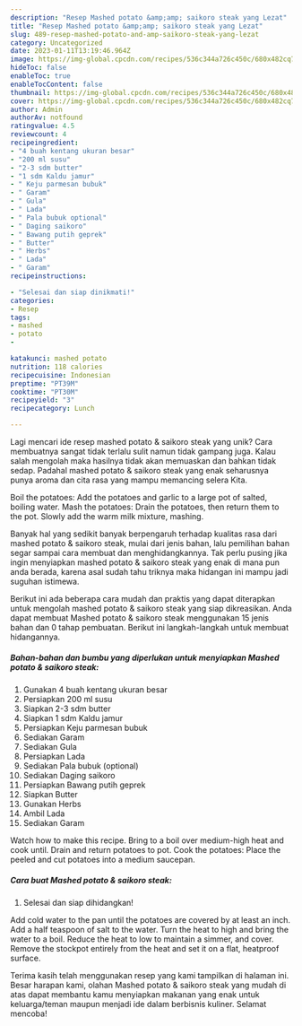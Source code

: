 ```yaml
---
description: "Resep Mashed potato &amp;amp; saikoro steak yang Lezat"
title: "Resep Mashed potato &amp;amp; saikoro steak yang Lezat"
slug: 489-resep-mashed-potato-and-amp-saikoro-steak-yang-lezat
category: Uncategorized
date: 2023-01-11T13:19:46.964Z
image: https://img-global.cpcdn.com/recipes/536c344a726c450c/680x482cq70/mashed-potato-saikoro-steak-foto-resep-utama.jpg
hideToc: false
enableToc: true
enableTocContent: false
thumbnail: https://img-global.cpcdn.com/recipes/536c344a726c450c/680x482cq70/mashed-potato-saikoro-steak-foto-resep-utama.jpg
cover: https://img-global.cpcdn.com/recipes/536c344a726c450c/680x482cq70/mashed-potato-saikoro-steak-foto-resep-utama.jpg
author: Admin
authorAv: notfound
ratingvalue: 4.5
reviewcount: 4
recipeingredient:
- "4 buah kentang ukuran besar"
- "200 ml susu"
- "2-3 sdm butter"
- "1 sdm Kaldu jamur"
- " Keju parmesan bubuk"
- " Garam"
- " Gula"
- " Lada"
- " Pala bubuk optional"
- " Daging saikoro"
- " Bawang putih geprek"
- " Butter"
- " Herbs"
- " Lada"
- " Garam"
recipeinstructions:

- "Selesai dan siap dinikmati!"
categories:
- Resep
tags:
- mashed
- potato
- 

katakunci: mashed potato  
nutrition: 118 calories
recipecuisine: Indonesian
preptime: "PT39M"
cooktime: "PT30M"
recipeyield: "3"
recipecategory: Lunch

---
```





Lagi mencari ide resep mashed potato &amp; saikoro steak yang unik? Cara membuatnya sangat tidak terlalu sulit namun tidak gampang juga. Kalau salah mengolah maka hasilnya tidak akan memuaskan dan bahkan tidak sedap. Padahal mashed potato &amp; saikoro steak yang enak seharusnya punya aroma dan cita rasa yang mampu memancing selera Kita.





Boil the potatoes: Add the potatoes and garlic to a large pot of salted, boiling water. Mash the potatoes: Drain the potatoes, then return them to the pot. Slowly add the warm milk mixture, mashing.

Banyak hal yang sedikit banyak berpengaruh terhadap kualitas rasa dari mashed potato &amp; saikoro steak, mulai dari jenis bahan, lalu pemilihan bahan segar sampai cara membuat dan menghidangkannya. Tak perlu pusing jika ingin menyiapkan mashed potato &amp; saikoro steak yang enak di mana pun anda berada, karena asal sudah tahu triknya maka hidangan ini mampu jadi suguhan istimewa.






Berikut ini ada beberapa cara mudah dan praktis yang dapat diterapkan untuk mengolah mashed potato &amp; saikoro steak yang siap dikreasikan. Anda dapat membuat Mashed potato &amp; saikoro steak menggunakan 15 jenis bahan dan 0 tahap pembuatan. Berikut ini langkah-langkah untuk membuat hidangannya.

<!--inarticleads1-->

##### Bahan-bahan dan bumbu yang diperlukan untuk menyiapkan Mashed potato &amp; saikoro steak:

1. Gunakan 4 buah kentang ukuran besar
1. Persiapkan 200 ml susu
1. Siapkan 2-3 sdm butter
1. Siapkan 1 sdm Kaldu jamur
1. Persiapkan  Keju parmesan bubuk
1. Sediakan  Garam
1. Sediakan  Gula
1. Persiapkan  Lada
1. Sediakan  Pala bubuk (optional)
1. Sediakan  Daging saikoro
1. Persiapkan  Bawang putih geprek
1. Siapkan  Butter
1. Gunakan  Herbs
1. Ambil  Lada
1. Sediakan  Garam


Watch how to make this recipe. Bring to a boil over medium-high heat and cook until. Drain and return potatoes to pot. Cook the potatoes: Place the peeled and cut potatoes into a medium saucepan. 

<!--inarticleads2-->

##### Cara buat Mashed potato &amp; saikoro steak:


1. Selesai dan siap dihidangkan!

Add cold water to the pan until the potatoes are covered by at least an inch. Add a half teaspoon of salt to the water. Turn the heat to high and bring the water to a boil. Reduce the heat to low to maintain a simmer, and cover. Remove the stockpot entirely from the heat and set it on a flat, heatproof surface. 

Terima kasih telah menggunakan resep yang kami tampilkan di halaman ini. Besar harapan kami, olahan Mashed potato &amp; saikoro steak yang mudah di atas dapat membantu kamu menyiapkan makanan yang enak untuk keluarga/teman maupun menjadi ide dalam berbisnis kuliner. Selamat mencoba!
